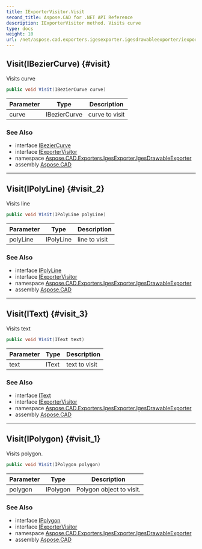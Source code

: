 ```yaml
---
title: IExporterVisitor.Visit
second_title: Aspose.CAD for .NET API Reference
description: IExporterVisitor method. Visits curve
type: docs
weight: 10
url: /net/aspose.cad.exporters.igesexporter.igesdrawableexporter/iexportervisitor/visit/
---
```

## Visit(IBezierCurve) {#visit}

Visits curve

```csharp
public void Visit(IBezierCurve curve)
```

| Parameter | Type | Description |
| --- | --- | --- |
| curve | IBezierCurve | curve to visit |

### See Also

* interface [IBezierCurve](../../../aspose.cad.fileformats.iges.drawables/ibeziercurve/)
* interface [IExporterVisitor](../)
* namespace [Aspose.CAD.Exporters.IgesExporter.IgesDrawableExporter](../../../aspose.cad.exporters.igesexporter.igesdrawableexporter/)
* assembly [Aspose.CAD](../../../)

---

## Visit(IPolyLine) {#visit_2}

Visits line

```csharp
public void Visit(IPolyLine polyLine)
```

| Parameter | Type | Description |
| --- | --- | --- |
| polyLine | IPolyLine | line to visit |

### See Also

* interface [IPolyLine](../../../aspose.cad.fileformats.iges.drawables/ipolyline/)
* interface [IExporterVisitor](../)
* namespace [Aspose.CAD.Exporters.IgesExporter.IgesDrawableExporter](../../../aspose.cad.exporters.igesexporter.igesdrawableexporter/)
* assembly [Aspose.CAD](../../../)

---

## Visit(IText) {#visit_3}

Visits text

```csharp
public void Visit(IText text)
```

| Parameter | Type | Description |
| --- | --- | --- |
| text | IText | text to visit |

### See Also

* interface [IText](../../../aspose.cad.fileformats.iges.drawables/itext/)
* interface [IExporterVisitor](../)
* namespace [Aspose.CAD.Exporters.IgesExporter.IgesDrawableExporter](../../../aspose.cad.exporters.igesexporter.igesdrawableexporter/)
* assembly [Aspose.CAD](../../../)

---

## Visit(IPolygon) {#visit_1}

Visits polygon.

```csharp
public void Visit(IPolygon polygon)
```

| Parameter | Type | Description |
| --- | --- | --- |
| polygon | IPolygon | Polygon object to visit. |

### See Also

* interface [IPolygon](../../../aspose.cad.fileformats.iges.drawables/ipolygon/)
* interface [IExporterVisitor](../)
* namespace [Aspose.CAD.Exporters.IgesExporter.IgesDrawableExporter](../../../aspose.cad.exporters.igesexporter.igesdrawableexporter/)
* assembly [Aspose.CAD](../../../)


